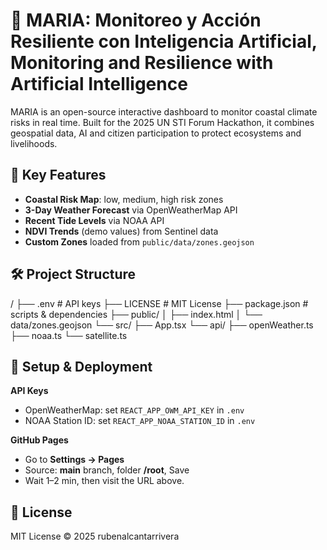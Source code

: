 # 🌊 MARIA: Monitoreo y Acción Resiliente con Inteligencia Artificial, Monitoring and Resilience with Artificial Intelligence

MARIA is an open-source interactive dashboard to monitor coastal climate risks in real time. Built for the 2025 UN STI Forum Hackathon, it combines geospatial data, AI and citizen participation to protect ecosystems and livelihoods.

## 🚀 Key Features
- **Coastal Risk Map**: low, medium, high risk zones  
- **3-Day Weather Forecast** via OpenWeatherMap API  
- **Recent Tide Levels** via NOAA API  
- **NDVI Trends** (demo values) from Sentinel data  
- **Custom Zones** loaded from `public/data/zones.geojson`

## 🛠 Project Structure
/
├── .env # API keys
├── LICENSE # MIT License
├── package.json # scripts & dependencies
├── public/
│ ├── index.html
│ └── data/zones.geojson
└── src/
├── App.tsx
└── api/
├── openWeather.ts
├── noaa.ts
└── satellite.ts


## 🔧 Setup & Deployment
**API Keys**  
   - OpenWeatherMap: set `REACT_APP_OWM_API_KEY` in `.env`  
   - NOAA Station ID: set `REACT_APP_NOAA_STATION_ID` in `.env`

 **GitHub Pages**  
   - Go to **Settings → Pages**  
   - Source: **main** branch, folder **/root**, Save  
   - Wait 1–2 min, then visit the URL above.

## 📄 License
MIT License © 2025 rubenalcantarrivera

<!-- bump -->
